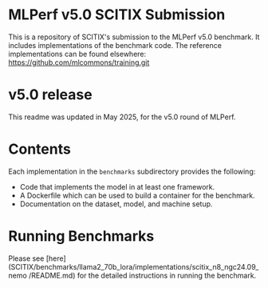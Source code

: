 # MLPerf v5.0 SCITIX Submission

This is a repository of SCITIX's submission to the MLPerf v5.0 benchmark.  It
includes implementations of the benchmark code.  The reference implementations can be found elsewhere:
https://github.com/mlcommons/training.git

# v5.0 release

This readme was updated in May 2025, for the v5.0 round of MLPerf.

# Contents

Each implementation in the `benchmarks` subdirectory provides the following:
 
* Code that implements the model in at least one framework.
* A Dockerfile which can be used to build a container for the benchmark.
* Documentation on the dataset, model, and machine setup.

# Running Benchmarks

Please see [here](SCITIX/benchmarks/llama2_70b_lora/implementations/scitix_n8_ngc24.09_nemo
/README.md) for the detailed instructions in running the benchmark.
